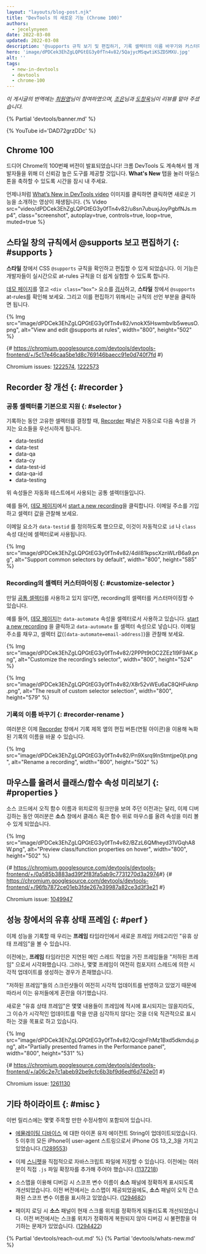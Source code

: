 ```yaml
---
layout: "layouts/blog-post.njk"
title: "DevTools 의 새로운 기능 (Chrome 100)"
authors:
  - jecelynyeen
date: 2022-03-08
updated: 2022-03-08
description: '@supports 규칙 보기 및 편집하기, 기록 셀렉터의 이름 바꾸기와 커스터마이제이션 외 기타 기능들'
hero: 'image/dPDCek3EhZgLQPGtEG3y0fTn4v82/5QajycMSqwtiKSZD5MXU.jpg'
alt: ''
tags:
  - new-in-devtools
  - devtools
  - chrome-100
---
```


*이 게시글의 번역에는 [최원영](https://www.linkedin.com/in/toruchoi)님이 참여하였으며, [조은](https://developers.google.com/community/experts/directory/profile/profile-eun-cho)님과 [도창욱](https://developers.google.com/community/experts/directory/profile/profile-changwook-doh)님이 리뷰를 맡아 주셨습니다.*

{% Partial 'devtools/banner.md' %}

{% YouTube id='DAD72grzDDc' %}

<!-- start: translation instructions -->
<!-- 1. Remove the "draft: true" tag above when submitting PR -->
<!-- 2. Provide translations under each of the English commented original content -->
<!-- 3. Translate the "description" tag above -->
<!-- 4. Translate all the <img> alt text -->
<!-- 5. Update the whats-new.md file -->
<!-- end: translation instructions -->

<!-- ## Chrome 100  {: #m100 } -->
## Chrome 100

<!-- Here’s to the 100th Chrome version! Chrome DevTools will continue to provide reliable tools for developers to build on the web. Take a moment to click around in the **What’s New** tab to celebrate the milestones. -->
드디어 Chrome의 100번째 버전이 발표되었습니다! 크롬 DevTools 도 계속해서 웹 개발자들을 위해 더 신뢰감 높은 도구를 제공할 것입니다. **What's New** 탭을 눌러 마일스톤을 축하할 수 있도록 시간을 잠시 내 주세요.

<!-- As usual, you can watch the latest [What’s New in DevTools video](https://goo.gle/devtools-youtube) by clicking on the image. -->
언제나처럼 [What’s New in DevTools video](https://goo.gle/devtools-youtube) 이미지를 클릭하면 클릭하면 새로운 기능을 소개하는 영상이 재생됩니다.
{% Video src="video/dPDCek3EhZgLQPGtEG3y0fTn4v82/u8sn7ubuxjJoyPgbfNJs.mp4", class="screenshot", autoplay=true, controls=true, loop=true, muted=true %}


<!-- ## View and edit @supports at rules in the Styles pane {: #supports } -->
## 스타일 창의 규칙에서 @supports 보고 편집하기 {: #supports }

<!-- You can now view and edit the CSS `@supports` at-rules in the **Styles** pane. These changes make it easier to experiment with the at-rules in real time. -->
**스타일** 창에서 CSS `@supports` 규칙을 확인하고 편집할 수 있게 되었습니다. 이 기능은 개발자들이 실시간으로 at-rules 규칙을 더 쉽게 실험할 수 있도록 합니다.

<!-- Open this [demo page](https://jec.fish/demo/at-support), [inspect](/docs/devtools/dom/#inspect) the `<div class=”box”>` element, view the `@supports` at-rules in the **Styles** pane. Click on the rule’s declaration to edit it.  -->
[데모 페이지](https://jec.fish/demo/at-support)를 열고 `<div class=”box”>` 요소를 [검사](/docs/devtools/dom/#inspect)하고, **스타일** 창에서 `@supports` at-rules를 확인해 보세요. 그리고 이를 편집하기 위해서는 규칙의 선언 부분을 클릭하면 됩니다.

{% Img src="image/dPDCek3EhZgLQPGtEG3y0fTn4v82/vnokX5Hswmbvlb5weusO.png", alt="View and edit @supports at rules", width="800", height="502" %}

{# https://chromium.googlesource.com/devtools/devtools-frontend/+/5c17e46caa5be1d8c769146baecc91e0d740f7fd #}

Chromium issues: [1222574](https://crbug.com/1222574), [1222573](https://crbug.com/1222573)


<!-- ## Recorder panel improvements {: #recorder } -->
## Recorder 창 개선 {: #recorder }

<!-- ### Support common selectors by default {: #selector } -->
### 공통 셀렉터를 기본으로 지원 {: #selector }

<!-- When determining an unique selector during recording, the [Recorder](/docs/devtools/recorder/) panel now automatically prefers elements with the following attributes: -->
기록하는 동안 고유한 셀렉터를 결정할 때, [Recorder](/docs/devtools/recorder/) 패널은 자동으로 다음 속성을 가지는 요소들을 우선시하게 됩니다.


- data-testid
- data-test
- data-qa
- data-cy
- data-test-id
- data-qa-id
- data-testing

<!-- The attributes above are common selectors used in test automation.  -->
위 속성들은 자동화 테스트에서 사용되는 공통 셀렉터들입니다.

<!-- For example, [start a new recording](/docs/devtools/recorder/#record) with this [demo page](https://jec.fish/demo/recorder). Fill in an email address and observe the selector value. -->
예를 들어, [데모 페이지](https://jec.fish/demo/recorder)에서 [start a new recording](/docs/devtools/recorder/#record)을 클릭합니다. 이메일 주소를 기입하고 셀렉터 값을 관찰해 보세요.

<!-- Since the email element has `data-testid` defined, it’s used as the selector automatically instead of the `id` or `class` attributes. -->
이메일 요소가 `data-testid` 를 정의하도록 했으므로, 이것이 자동적으로 `id` 나 `class` 속성 대신에 셀렉터로써 사용됩니다.

{% Img src="image/dPDCek3EhZgLQPGtEG3y0fTn4v82/4diI81kpscXznWLrB6a9.png", alt="Support common selectors by default", width="800", height="585" %}


<!-- ### Customize the recording’s selector {: #customize-selector } -->
### Recording의 셀렉터 커스터마이징 {: #customize-selector }

<!-- You can customize the selector of a recording if you are not using the [common selectors](/docs/devtools/recorder/#selector). -->

만일 [공통 셀렉터](/docs/devtools/recorder/#selector)를 사용하고 있지 않다면, recording의 셀렉터를 커스터마이징할 수 있습니다.

<!-- For example, this [demo page](https://jec.fish/demo/recorder) uses the `data-automate` attribute as the selector. [start a new recording](/docs/devtools/recorder/#record) and enter the `data-automate` as the selector attribute. Fill in an email address and observe the selector value (`[data-automate=email-address]`). -->

예를 들어, [데모 페이지](https://jec.fish/demo/recorder)는 `data-automate` 속성을 셀렉터로서 사용하고 있습니다. [start a new recording](/docs/devtools/recorder/#record) 을 클릭하고 `data-automate` 를 셀렉터 속성으로 넣습니다. 이메일 주소를 채우고, 셀렉터 값(`[data-automate=email-address]`)을 관찰해 보세요.

{% Img src="image/dPDCek3EhZgLQPGtEG3y0fTn4v82/2PPPt9tOC2ZEz1l9F9AK.png", alt="Customize the recording’s selector", width="800", height="524" %}

{% Img src="image/dPDCek3EhZgLQPGtEG3y0fTn4v82/X8r52vWEu6aC8QHFuknp.png", alt="The result of custom selector selection", width="800", height="579" %}


<!-- ### Rename a recording {: #recorder-rename } -->
### 기록의 이름 바꾸기 {: #recorder-rename }

<!-- You can now rename a recording in the [Recorder](/docs/devtools/recorder/) panel with the edit button (pencil icon) next to the recording’s title. -->
여러분은 이제 [Recorder](/docs/devtools/recorder/) 창에서 기록 제목 옆의 편집 버튼(연필 아이콘)을 이용해 녹화된 기록의 이름을 바꿀 수 있습니다.

{% Img src="image/dPDCek3EhZgLQPGtEG3y0fTn4v82/Pn9Xsrq9lnStmtjpe0jt.png", alt="Rename a recording", width="800", height="502" %}


<!-- ## Preview class/function properties on hover {: #properties } -->
## 마우스를 올려서 클래스/함수 속성 미리보기 {: #properties }

<!-- You can now hover over a class or function in the **Sources** panel during debugging to preview its properties. Previously, it only showed the function name and a link to its location in the source code. -->
소스 코드에서 오직 함수 이름과 위치로의 링크만을 보여 주던 이전과는 달리, 이제 디버깅하는 동안 여러분은 **소스** 창에서 클래스 혹은 함수 위로 마우스를 올려 속성을 미리 볼 수 있게 되었습니다.

{% Img src="image/dPDCek3EhZgLQPGtEG3y0fTn4v82/BZzL6QMheyd31VGqhA8W.png", alt="Preview class/function properties on hover", width="800", height="502" %}

{# https://chromium.googlesource.com/devtools/devtools-frontend/+/0a585b3883ad39f2f83fa5ab9c7731270d3a2974 ​#}
{# https://chromium.googlesource.com/devtools/devtools-frontend/+/96fb7872ce01eb3fde267e39987a82ce3d3f3e21 #}

Chromium issue: [1049947](https://crbug.com/1049947)


<!-- ## Partially presented frames in the Performance panel {: #perf } -->
## 성능 창에서의 유휴 상태 프레임 {: #perf }

<!-- Performance recording now displays a new frame category "Partially presented frames" in the **Frames** timeline.  -->
이제 성능을 기록할 때 우리는 **프레임** 타임라인에서 새로운 프레임 카테고리인 "유휴 상태 프레임"을 볼 수 있습니다.

<!-- Previously, the **Frames** timeline visualizes any frames with delayed main-thread work as "dropped frames". However, there are cases where some frames may still produce visual updates (e.g. scrolling) driven by the compositor thread. -->
이전에는, **프레임** 타임라인은 지연된 메인 스레드 작업을 가진 프레임들을 "저하된 프레임" 으로서 시각화했습니다. 그러나, 몇몇 프레임이 여전히 컴포지터 스레드에 의한 시각적 업데이트를 생성하는 경우가 존재했습니다.

<!-- This leads to user confusion because the screenshots of these “Dropped frames” are still reflecting visual updates.  -->
"저하된 프레임"들의 스크린샷들이 여전히 시각적 업데이트를 반영하고 있었기 때문에 따라서 이는 유저들에게 혼란을 야기했습니다.

<!-- The new "Partially presented frames" aims to indicate more intuitively that although some content is not presented timely in the frame, but the issue is not so severe as to block visual updates altogether. -->
새로운 "유휴 상태 프레임"은 몇몇 내용들이 프레임에 적시에 표시되지는 않을지라도, 그 이슈가 시각적인 업데이트를 막을 만큼 심각하지 않다는 것을 더욱 직관적으로 표시하는 것을 목표로 하고 있습니다.

{% Img src="image/dPDCek3EhZgLQPGtEG3y0fTn4v82/QcqjnFhMz1Bxd5dkmduj.png", alt="Partially presented frames in the Performance panel", width="800", height="531" %}

{# https://chromium.googlesource.com/devtools/devtools-frontend/+/a06c2e7c1abeb92be9cfc6b3bf9d6edf6d742e01 #}

Chromium issue: [1261130](https://crbug.com/1261130)


<!-- ## Miscellaneous highlights {: #misc } -->
## 기타 하이라이트 {: #misc }

<!-- These are some noteworthy fixes in this release: -->
이번 릴리스에는 몇몇 주목할 만한 수정사항이 포함되어 있습니다.

<!-- - Updated iPhone user agent strings for [emulated devices](/docs/devtools/device-mode/#device). All iPhone versions after 5 have a user-agent string with iPhone OS 13_2_3. ([1289553](https://crbug.com/1289553)) -->
- [에뮬레이팅 디바이스](/docs/devtools/device-mode/#device) 에 대한 아이폰 유저 에이전트 String이 업데이트되었습니다.  5 이후의 모든 iPhone이 user-agent 스트링으로서 iPhone OS 13_2_3을 가지고 있었습니다.([1289553](https://crbug.com/1289553))

<!-- - You can now save [snippet](/docs/devtools/javascript/snippets/) as a JavaScript file directly. Previously, you needed to append `.js` file extension manually. ([1137218](https://crbug.com/1137218)) -->
- 이제 [스니펫](/docs/devtools/javascript/snippets/)을 직접적으로 자바스크립트 파일에 저장할 수 있습니다. 이전에는 여러분이 직접 `.js` 파일 확장자를 추가해 주어야 했습니다.([1137218](https://crbug.com/1137218))

<!-- - The **Sources** panel now correctly displays scope variable names when debugging with source map. Previously, the **Sources** panel displays minified scope variable names despite sourcemap being provided. ([1294682](https://crbug.com/1294682))  -->
- 소스맵을 이용해 디버깅 시 스코프 변수 이름이 **소스** 패널에 정확하게 표시되도록 개선되었습니다. 이전 버전에서는 소스맵이 제공되었음에도, **소스** 패널이 오직 간소화된 스코프 변수 이름을 표시하고 있었습니다. ([1294682](https://crbug.com/1294682))

<!-- - The **Sources** panel now restores scroll position correctly on page load. Previously, the position was not restored correctly causing inconvenience in debugging. ([1294422](https://crbug.com/1294422))  -->
- 페이지 로딩 시 **소스** 패널이 현재 스크롤 위치를 정확하게 되돌리도록 개선되었습니다. 이전 버전에서는 스크롤 위치가 정확하게 복원되지 않아 디버깅 시 불편함을 야기하는 문제가 있었습니다. ([1294422](https://crbug.com/1294422))

{% Partial 'devtools/reach-out.md' %}
{% Partial 'devtools/whats-new.md' %}
